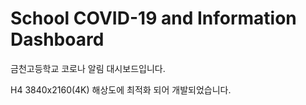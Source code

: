 # School COVID-19 and Information Dashboard
금천고등학교 코로나 알림 대시보드입니다.

H4 3840x2160(4K) 해상도에 최적화 되어 개발되었습니다.
